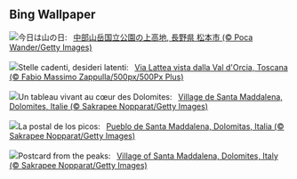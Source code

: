 ## Bing Wallpaper
![](https://www.bing.com/th?id=OHR.MountainDay2025_JA-JP4443243001_UHD.jpg&w=1000)今日は山の日:&nbsp;&ensp;[中部山岳国立公園の上高地, 長野県 松本市 (© Poca Wander/Getty Images)](https://www.bing.com/th?id=OHR.MountainDay2025_JA-JP4443243001_UHD.jpg)
<br><br/>
![](https://www.bing.com/th?id=OHR.StelleSanLorenzo_IT-IT2737058274_UHD.jpg&w=1000)Stelle cadenti, desideri latenti:&nbsp;&ensp;[Via Lattea vista dalla Val d'Orcia, Toscana (© Fabio Massimo Zappulla/500px/500Px Plus)](https://www.bing.com/th?id=OHR.StelleSanLorenzo_IT-IT2737058274_UHD.jpg)
<br><br/>
![](https://www.bing.com/th?id=OHR.SantaMaddalena_FR-FR5142947664_UHD.jpg&w=1000)Un tableau vivant au cœur des Dolomites:&nbsp;&ensp;[Village de Santa Maddalena, Dolomites, Italie (© Sakrapee Nopparat/Getty Images)](https://www.bing.com/th?id=OHR.SantaMaddalena_FR-FR5142947664_UHD.jpg)
<br><br/>
![](https://www.bing.com/th?id=OHR.SantaMaddalena_ES-ES3834895860_UHD.jpg&w=1000)La postal de los picos:&nbsp;&ensp;[Pueblo de Santa Maddalena, Dolomitas, Italia (© Sakrapee Nopparat/Getty Images)](https://www.bing.com/th?id=OHR.SantaMaddalena_ES-ES3834895860_UHD.jpg)
<br><br/>
![](https://www.bing.com/th?id=OHR.SantaMaddalena_EN-GB9459179016_UHD.jpg&w=1000)Postcard from the peaks:&nbsp;&ensp;[Village of Santa Maddalena, Dolomites, Italy (© Sakrapee Nopparat/Getty Images)](https://www.bing.com/th?id=OHR.SantaMaddalena_EN-GB9459179016_UHD.jpg)
<br><br/>
